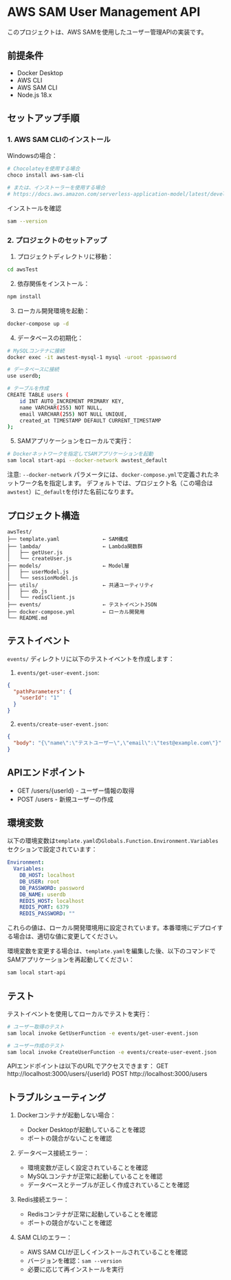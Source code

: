 # AWS SAM User Management API

このプロジェクトは、AWS SAMを使用したユーザー管理APIの実装です。

## 前提条件

- Docker Desktop
- AWS CLI
- AWS SAM CLI
- Node.js 18.x

## セットアップ手順

### 1. AWS SAM CLIのインストール

Windowsの場合：
```bash
# Chocolateyを使用する場合
choco install aws-sam-cli

# または、インストーラーを使用する場合
# https://docs.aws.amazon.com/serverless-application-model/latest/developerguide/serverless-sam-cli-install-windows.html
```
インストールを確認
```bash
sam --version
```

### 2. プロジェクトのセットアップ

1. プロジェクトディレクトリに移動：
```bash
cd awsTest
```

2. 依存関係をインストール：
```bash
npm install
```

3. ローカル開発環境を起動：
```bash
docker-compose up -d
```

4. データベースの初期化：
```bash
# MySQLコンテナに接続
docker exec -it awstest-mysql-1 mysql -uroot -ppassword

# データベースに接続
use userdb;

# テーブルを作成
CREATE TABLE users (
    id INT AUTO_INCREMENT PRIMARY KEY,
    name VARCHAR(255) NOT NULL,
    email VARCHAR(255) NOT NULL UNIQUE,
    created_at TIMESTAMP DEFAULT CURRENT_TIMESTAMP
);
```

5. SAMアプリケーションをローカルで実行：
```bash
# Dockerネットワークを指定してSAMアプリケーションを起動
sam local start-api --docker-network awstest_default
```

注意: `--docker-network` パラメータには、`docker-compose.yml`で定義されたネットワーク名を指定します。
デフォルトでは、プロジェクト名（この場合は`awstest`）に`_default`を付けた名前になります。

## プロジェクト構造

```
awsTest/
├── template.yaml              ← SAM構成
├── lambda/                    ← Lambda関数群
│   ├── getUser.js
│   └── createUser.js
├── models/                    ← Model層
│   ├── userModel.js
│   └── sessionModel.js
├── utils/                     ← 共通ユーティリティ
│   ├── db.js
│   └── redisClient.js
├── events/                    ← テストイベントJSON
├── docker-compose.yml         ← ローカル開発用
└── README.md
```

## テストイベント

`events/` ディレクトリに以下のテストイベントを作成します：

1. `events/get-user-event.json`:
```json
{
  "pathParameters": {
    "userId": "1"
  }
}
```

2. `events/create-user-event.json`:
```json
{
  "body": "{\"name\":\"テストユーザー\",\"email\":\"test@example.com\"}"
}
```

## APIエンドポイント

- GET /users/{userId} - ユーザー情報の取得
- POST /users - 新規ユーザーの作成

## 環境変数

以下の環境変数は`template.yaml`の`Globals.Function.Environment.Variables`セクションで設定されています：

```yaml
Environment:
  Variables:
    DB_HOST: localhost
    DB_USER: root
    DB_PASSWORD: password
    DB_NAME: userdb
    REDIS_HOST: localhost
    REDIS_PORT: 6379
    REDIS_PASSWORD: ""
```

これらの値は、ローカル開発環境用に設定されています。本番環境にデプロイする場合は、適切な値に変更してください。

環境変数を変更する場合は、`template.yaml`を編集した後、以下のコマンドでSAMアプリケーションを再起動してください：

```bash
sam local start-api
```

## テスト

テストイベントを使用してローカルでテストを実行：

```bash
# ユーザー取得のテスト
sam local invoke GetUserFunction -e events/get-user-event.json

# ユーザー作成のテスト
sam local invoke CreateUserFunction -e events/create-user-event.json
```
APIエンドポイントは以下のURLでアクセスできます：
GET http://localhost:3000/users/{userId}
POST http://localhost:3000/users


## トラブルシューティング

1. Dockerコンテナが起動しない場合：
   - Docker Desktopが起動していることを確認
   - ポートの競合がないことを確認

2. データベース接続エラー：
   - 環境変数が正しく設定されていることを確認
   - MySQLコンテナが正常に起動していることを確認
   - データベースとテーブルが正しく作成されていることを確認

3. Redis接続エラー：
   - Redisコンテナが正常に起動していることを確認
   - ポートの競合がないことを確認

4. SAM CLIのエラー：
   - AWS SAM CLIが正しくインストールされていることを確認
   - バージョンを確認：`sam --version`
   - 必要に応じて再インストールを実行 